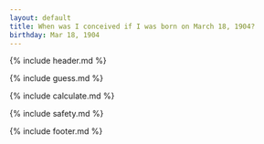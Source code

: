 ```yaml
---
layout: default
title: When was I conceived if I was born on March 18, 1904?
birthday: Mar 18, 1904
---
```


{% include header.md %}

{% include guess.md %}

{% include calculate.md %}

{% include safety.md %}

{% include footer.md %}




